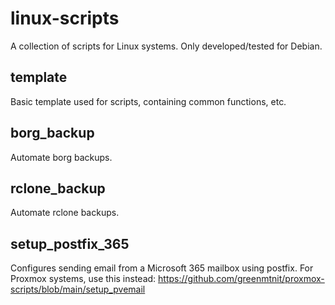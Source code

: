 # linux-scripts

A collection of scripts for Linux systems.
Only developed/tested for Debian.

## template
Basic template used for scripts, containing common functions, etc.

## borg_backup
Automate borg backups.

## rclone_backup
Automate rclone backups.

## setup_postfix_365
Configures sending email from a Microsoft 365 mailbox using postfix.
For Proxmox systems, use this instead: https://github.com/greenmtnit/proxmox-scripts/blob/main/setup_pvemail

